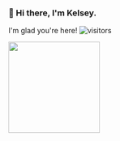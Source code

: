 ### 👋 Hi there, I'm Kelsey.  

I'm glad you're here!    ![visitors](https://visitor-badge.glitch.me/badge?page_id=${Kelsey-Hunt}.${112121300})

<img height="180em" src="https://github-readme-stats.vercel.app/api?username=Kelsey-Hunt&show_icons=true&hide_border=true&&count_private=true&include_all_commits=true" />

<!--
**Kelsey-Hunt/Kelsey-Hunt** is a ✨ _special_ ✨ repository because its `README.md` (this file) appears on your GitHub profile.

Here are some ideas to get you started:

- 🔭 I’m currently working on ...
- 🌱 I’m currently learning ...
- 👯 I’m looking to collaborate on ...
- 🤔 I’m looking for help with ...
- 💬 Ask me about ...
- 📫 How to reach me: ...
- 😄 Pronouns: ...
- ⚡ Fun fact: ...
-->

